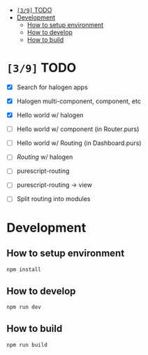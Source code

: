 - [<code>[3/9]</code> TODO](#orga343556)
- [Development](#org5ae20a7)
  - [How to setup environment](#orgaeb082e)
  - [How to develop](#org7c9fba3)
  - [How to build](#org4a391e1)



<a id="orga343556"></a>

# <code>[3/9]</code> TODO

-   [X] Search for halogen apps
-   [X] Halogen multi-component, component, etc
-   [X] Hello world w/ halogen
-   [ ] Hello world w/ component (in Router.purs)
-   [ ] Hello world w/ Routing (in Dashboard.purs)
-   [ ] *Routing* w/ halogen
-   [ ] purescript-routing
-   [ ] purescript-routing -> view
-   [ ] Split routing into modules


<a id="org5ae20a7"></a>

# Development


<a id="orgaeb082e"></a>

## How to setup environment

```bash
npm install
```


<a id="org7c9fba3"></a>

## How to develop

```bash
npm run dev
```


<a id="org4a391e1"></a>

## How to build

```bash
npm run build
```
